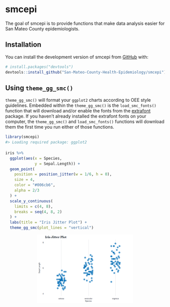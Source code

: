 
<!-- README.md is generated from README.Rmd. Please edit that file -->

# smcepi

<!-- badges: start -->
<!-- badges: end -->

The goal of smcepi is to provide functions that make data analysis
easier for San Mateo County epidemiologists.

## Installation

You can install the development version of smcepi from
[GitHub](https://github.com/) with:

``` r
# install.packages("devtools")
devtools::install_github("San-Mateo-County-Health-Epidemiology/smcepi")
```

## Using `theme_gg_smc()`

`theme_gg_smc()` will format your `ggplot2` charts according to OEE
style guidelines. Embedded within the `theme_gg_smc()` is the
`load_smc_fonts()` function that will download and/or enable the fonts
from the
[extrafont](https://cran.r-project.org/web/packages/extrafont/extrafont.pdf)
package. If you haven’t already installed the extrafont fonts on your
computer, the `theme_gg_smc()` and `load_smc_fonts()` functions will
download them the first time you run either of those functions.

``` r
library(smcepi)
#> Loading required package: ggplot2

iris %>% 
  ggplot(aes(x = Species, 
             y = Sepal.Length)) +
  geom_point(
    position = position_jitter(w = 1/6, h = 0),
    size = 4, 
    color = "#006cb6", 
    alpha = 2/3
  ) +
  scale_y_continuous(
    limits = c(4, 8),
    breaks = seq(4, 8, 2)
  ) + 
  labs(title = "Iris Jitter Plot") + 
  theme_gg_smc(plot_lines = "vertical")
```

<img src="man/figures/README-example-1.png" width="60%" style="display: block; margin: auto;" />
